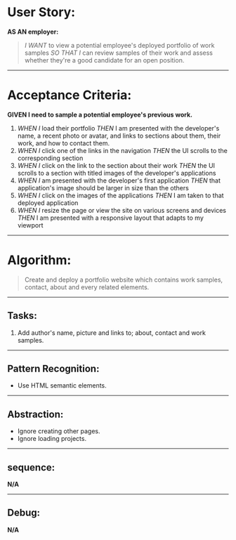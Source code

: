 # User Story:

**AS AN employer:**
>*I WANT* to view a potential employee's deployed portfolio of work samples
>*SO THAT I* can review samples of their work and assess whether they're a good candidate for an open position.

---

# Acceptance Criteria:
**GIVEN I need to sample a potential employee's previous work.**
1. *WHEN I* load their portfolio
    *THEN* I am presented with the developer's name, a recent photo or avatar, and links to sections about them, their work, and how to contact them.
2. *WHEN I* click one of the links in the navigation
    *THEN* the UI scrolls to the corresponding section
3. *WHEN I* click on the link to the section about their work
    *THEN* the UI scrolls to a section with titled images of the developer's applications
4. *WHEN I* am presented with the developer's first application
    *THEN* that application's image should be larger in size than the others
5. *WHEN I* click on the images of the applications
    *THEN* I am taken to that deployed application
6. *WHEN I* resize the page or view the site on various screens and devices
    *THEN* I am presented with a responsive layout that adapts to my viewport

---

# Algorithm:
>Create and deploy a portfolio website which contains work samples, contact, about and every related elements.

---
## Tasks:
1. Add author's name, picture and links to; about, contact and work samples.

---
## Pattern Recognition:
- Use HTML semantic elements.

---
## Abstraction:
- Ignore creating other pages.
- Ignore loading projects.

---
## sequence:
**N/A**

---
## Debug:
**N/A**